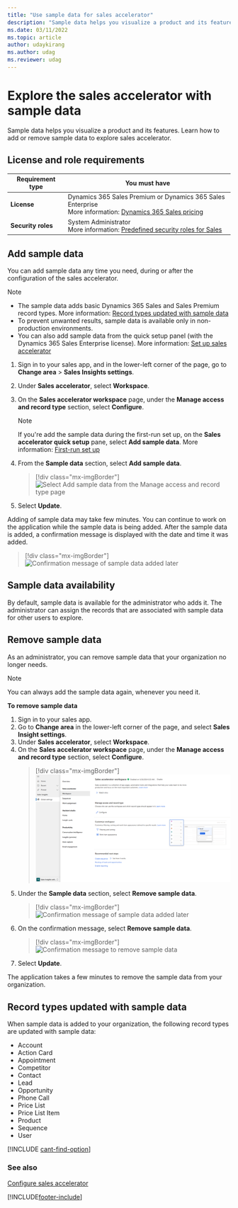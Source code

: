 ```yaml
---
title: "Use sample data for sales accelerator"
description: "Sample data helps you visualize a product and its features. Learn how to add or remove sample data to explore sales accelerator."
ms.date: 03/11/2022
ms.topic: article
author: udaykirang
ms.author: udag
ms.reviewer: udag
---
```

# Explore the sales accelerator with sample data 

Sample data helps you visualize a product and its features. Learn how to add or remove sample data to explore sales accelerator.

## License and role requirements
| Requirement type | You must have |  
|-----------------------|---------|
| **License** | Dynamics 365 Sales Premium or Dynamics 365 Sales Enterprise <br>More information: [Dynamics 365 Sales pricing](https://dynamics.microsoft.com/sales/pricing/) |
| **Security roles** | System Administrator <br>  More information: [Predefined security roles for Sales](security-roles-for-sales.md)|

  

## Add sample data

You can add sample data any time you need, during or after the configuration of the sales accelerator.  

> [!NOTE]
> - The sample data adds basic Dynamics 365 Sales and Sales Premium record types. More information: [Record types updated with sample data](#record-types-updated-with-sample-data)     
> - To prevent unwanted results, sample data is available only in non-production environments.  
> - You can also add sample data from the quick setup panel (with the Dynamics 365 Sales Enterprise license). More information: [Set up sales accelerator](digital-selling-sales-accelerator.md#set-up-sales-accelerator)

1. Sign in to your sales app, and in the lower-left corner of the page, go to **Change area** > **Sales Insights settings**.
2. Under **Sales accelerator**, select **Workspace**.    
3. On the **Sales accelerator workspace** page, under the **Manage access and record type** section, select **Configure**. 
    
    >[!NOTE]
    >If you're add the sample data during the first-run set up, on the **Sales accelerator quick setup** pane, select **Add sample data**. 
    >More information: [First-run set up](enable-configure-sales-accelerator.md#first-run-set-up)

4. From the **Sample data** section, select **Add sample data**.   
        
    > [!div class="mx-imgBorder"]
    > ![Select Add sample data from the Manage access and record type page](media/sample-data-popup.png "Select Add sample data from the Manage access and record type page")   

5. Select **Update**. 

Adding of sample data may take few minutes. You can continue to work on the application while the sample data is being added. After the sample data is added, a confirmation message is displayed with the date and time it was added.

> [!div class="mx-imgBorder"]
> ![Confirmation message of sample data added later](media/sample-data-add-later-confirmation-message.png "Confirmation message of sample data added later")     

## Sample data availability

By default, sample data is available for the administrator who adds it. The administrator can assign the records that are associated with sample data for other users to explore.

## Remove sample data

As an administrator, you can remove sample data that your organization no longer needs.

>[!NOTE]
>You can always add the sample data again, whenever you need it.

**To remove sample data**

1. Sign in to your sales app.   
2. Go to **Change area** in the lower-left corner of the page, and select **Sales Insight settings**.    
3. Under **Sales accelerator**, select **Workspace**.    
4.	On the **Sales accelerator workspace** page, under the **Manage access and record type** section, select **Configure**.     
    >[!div class="mx-imgBorder"]
    >![Sales accelerator setup page](media/sa-setup-page.png "Sales accelerator setup page")          
5.	Under the **Sample data** section, select **Remove sample data**.   
    > [!div class="mx-imgBorder"]
    > ![Confirmation message of sample data added later](media/sample-data-add-later-confirmation-message.png "Confirmation message of sample data added later")   
6. On the confirmation message, select **Remove sample data**.    
    > [!div class="mx-imgBorder"]
    > ![Confirmation message to remove sample data](media/sample-data-remove-confirmation-message.png "Confirmation message to remove sample data")      
7. Select **Update**.  

The application takes a few minutes to remove the sample data from your organization.

## Record types updated with sample data

When sample data is added to your organization, the following record types are updated with sample data:

- Account
- Action Card
- Appointment
- Competitor
- Contact
- Lead
- Opportunity
- Phone Call
- Price List
- Price List Item
- Product
- Sequence
- User

[!INCLUDE [cant-find-option](../includes/cant-find-option.md)]

### See also

[Configure sales accelerator](enable-configure-sales-accelerator.md)


[!INCLUDE[footer-include](../includes/footer-banner.md)]
